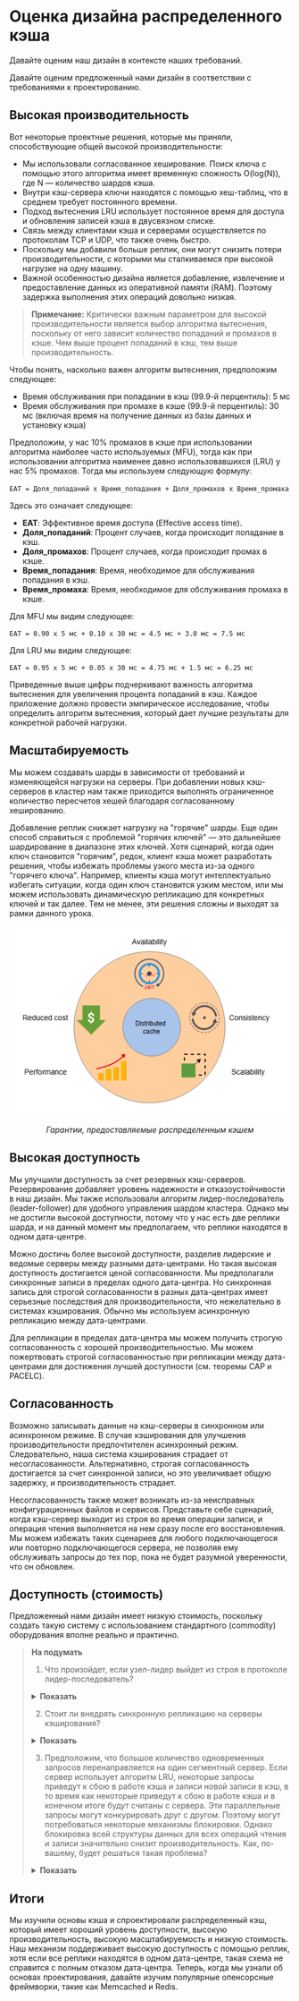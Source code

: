 
# Оценка дизайна распределенного кэша

Давайте оценим наш дизайн в контексте наших требований.

Давайте оценим предложенный нами дизайн в соответствии с требованиями к проектированию.

## Высокая производительность

Вот некоторые проектные решения, которые мы приняли, способствующие общей высокой производительности:

* Мы использовали согласованное хеширование. Поиск ключа с помощью этого алгоритма имеет временную сложность O(log(N)), где N — количество
  шардов кэша.
* Внутри кэш-сервера ключи находятся с помощью хеш-таблиц, что в среднем требует постоянного времени.
* Подход вытеснения LRU использует постоянное время для доступа и обновления записей кэша в двусвязном списке.
* Связь между клиентами кэша и серверами осуществляется по протоколам TCP и UDP, что также очень быстро.
* Поскольку мы добавили больше реплик, они могут снизить потери производительности, с которыми мы сталкиваемся при высокой нагрузке на одну
  машину.
* Важной особенностью дизайна является добавление, извлечение и предоставление данных из оперативной памяти (RAM). Поэтому задержка
  выполнения этих операций довольно низкая.

> **Примечание:** Критически важным параметром для высокой производительности является выбор алгоритма вытеснения, поскольку от него зависит
> количество попаданий и промахов в кэше. Чем выше процент попаданий в кэш, тем выше производительность.

Чтобы понять, насколько важен алгоритм вытеснения, предположим следующее:

* Время обслуживания при попадании в кэш (99.9-й перцентиль): 5 мс
* Время обслуживания при промахе в кэше (99.9-й перцентиль): 30 мс (включая время на получение данных из базы данных и установку кэша)

Предположим, у нас 10% промахов в кэше при использовании алгоритма наиболее часто используемых (MFU), тогда как при использовании алгоритма
наименее давно использовавшихся (LRU) у нас 5% промахов. Тогда мы используем следующую формулу:

`EAT = Доля_попаданий x Время_попадания + Доля_промахов x Время_промаха`

Здесь это означает следующее:

* **EAT**: Эффективное время доступа (Effective access time).
* **Доля_попаданий**: Процент случаев, когда происходит попадание в кэш.
* **Доля_промахов**: Процент случаев, когда происходит промах в кэше.
* **Время_попадания**: Время, необходимое для обслуживания попадания в кэш.
* **Время_промаха**: Время, необходимое для обслуживания промаха в кэше.

Для MFU мы видим следующее:

```
EAT = 0.90 x 5 мс + 0.10 x 30 мс = 4.5 мс + 3.0 мс = 7.5 мс
```

Для LRU мы видим следующее:

```
EAT = 0.95 x 5 мс + 0.05 x 30 мс = 4.75 мс + 1.5 мс = 6.25 мс
```

Приведенные выше цифры подчеркивают важность алгоритма вытеснения для увеличения процента попаданий в кэш. Каждое приложение должно провести
эмпирическое исследование, чтобы определить алгоритм вытеснения, который дает лучшие результаты для конкретной рабочей нагрузки.

## Масштабируемость

Мы можем создавать шарды в зависимости от требований и изменяющейся нагрузки на серверы. При добавлении новых кэш-серверов в кластер нам
также приходится выполнять ограниченное количество пересчетов хешей благодаря согласованному хешированию.

Добавление реплик снижает нагрузку на "горячие" шарды. Еще один способ справиться с проблемой "горячих ключей" — это дальнейшее шардирование
в диапазоне этих ключей. Хотя сценарий, когда один ключ становится "горячим", редок, клиент кэша может разработать решения, чтобы избежать
проблемы узкого места из-за одного "горячего ключа". Например, клиенты кэша могут интеллектуально избегать ситуации, когда один ключ
становится узким местом, или мы можем использовать динамическую репликацию для конкретных ключей и так далее. Тем не менее, эти решения
сложны и выходят за рамки данного урока.

![img_8.png](img/img_8.png)

*<p align="center">Гарантии, предоставляемые распределенным кэшем</p>*

## Высокая доступность

Мы улучшили доступность за счет резервных кэш-серверов. Резервирование добавляет уровень надежности и отказоустойчивости в наш дизайн. Мы
также использовали
алгоритм лидер-последователь (leader-follower)
для удобного управления шардом кластера. Однако мы не достигли высокой доступности, потому что у нас есть две реплики шарда, и на данный
момент мы предполагаем, что реплики находятся в одном дата-центре.

Можно достичь более высокой доступности, разделив лидерские и ведомые серверы между разными дата-центрами. Но такая высокая доступность
достигается ценой согласованности. Мы предполагали синхронные записи в пределах одного дата-центра. Но синхронная запись для строгой
согласованности в разных дата-центрах имеет серьезные последствия для производительности, что нежелательно в системах кэширования. Обычно мы
используем асинхронную репликацию между дата-центрами.

Для репликации в пределах дата-центра мы можем получить строгую согласованность с хорошей производительностью. Мы можем пожертвовать строгой
согласованностью при репликации между дата-центрами для достижения лучшей доступности (см. теоремы CAP и PACELC).

## Согласованность

Возможно записывать данные на кэш-серверы в синхронном или асинхронном режиме. В случае кэширования для улучшения производительности
предпочтителен асинхронный режим. Следовательно, наша система кэширования страдает от несогласованности. Альтернативно, строгая
согласованность достигается за счет синхронной записи, но это увеличивает общую задержку, и производительность страдает.

Несогласованность также может возникать из-за неисправных конфигурационных файлов и сервисов. Представьте себе сценарий, когда кэш-сервер
выходит из строя во время операции записи, и операция чтения выполняется на нем сразу после его восстановления. Мы можем избежать таких
сценариев для любого подключающегося или повторно подключающегося сервера, не позволяя ему обслуживать запросы до тех пор, пока не будет
разумной уверенности, что он обновлен.

## Доступность (стоимость)

Предложенный нами дизайн имеет низкую стоимость, поскольку создать такую систему с использованием стандартного (commodity) оборудования
вполне реально и практично.

> **На подумать**
>
> 1. Что произойдет, если узел-лидер выйдет из строя в протоколе лидер-последователь?
> <details>
>  <summary><b>Показать</b></summary>
>В этом случае могут быть использованы два возможных решения:
>
>Используйте алгоритм выбора лидера, чтобы выбрать нового лидера из числа доступных подписчиков.
>
>Используйте отдельную службу управления распределенной конфигурацией для мониторинга и выбора лидеров.
> </details>
>
> 2. Стоит ли внедрять синхронную репликацию на серверы кэширования?
> <details>
>  <summary><b>Показать</b></summary>
> Синхронная репликация в кластерах кэша приведет к снижению производительности, поскольку для репликации одних и тех же данных на все серверы кэша требуется время. Таким образом, существует компромисс между производительностью и согласованностью при использовании асинхронной и синхронной репликации соответственно.
>
> Ответ зависит от варианта использования. В случае кэш-серверов синхронная репликация является хорошим выбором, если реплицируемые серверы находятся в непосредственной близости от основного сервера.
>
> </details>
>
> 3. Предположим, что большое количество одновременных запросов перенаправляется на один сегментный сервер. Если сервер использует алгоритм LRU, некоторые запросы приведут к сбою в работе кэша и записи новой записи в кэш, в то время как некоторые приведут к сбою в работе кэша и в конечном итоге будут считаны с сервера. Эти параллельные запросы могут конкурировать друг с другом. Поэтому могут потребоваться некоторые механизмы блокировки. Однако блокировка всей структуры данных для всех операций чтения и записи значительно снизит производительность. Как, по-вашему, будет решаться такая проблема?
> <details>
>  <summary><b>Показать</b></summary>
> Как правило, для одновременного доступа к общим данным хорошим выбором являются некоторые механизмы блокировки, такие как семафор, мониторы, блокировки мьютексов и другие. Но по мере роста числа пользователей (читателей в случае попадания в кэш или авторов в случае пропуска в кэш) блокировка всей структуры данных не является подходящим решением. В этом случае мы можем рассмотреть следующие варианты:
>
> Ограниченная блокировка: В соответствии с этой стратегией будут заблокированы только определенные разделы всей структуры данных. Хотя некоторые потоки или процессы могут выполнять чтение из структуры данных одновременно, некоторые потоки могут временно блокировать доступ к определенным разделам структуры данных.
>
> Удаление в автономном режиме: Удаление в автономном режиме может быть возможным, когда вместо внесения фактических изменений в структуру данных будут записываться только необходимые изменения при выполнении различных операций до тех пор, пока не возникнет необходимость в фиксации изменений. Это решение является желательным и простым, если частота попадания в кэш высока, поскольку в случае сбоя в работе кэша, скорее всего, потребуется внести изменения в структуру данных.
>
> Реализация Lock-free: Было предложено несколько решений, которые предполагают, что одновременное чтение и запись по двусвязному списку возможно для поддержки большого количества одновременных операций чтения и записи.
> </details>

## Итоги

Мы изучили основы кэша и спроектировали распределенный кэш, который имеет хороший уровень доступности, высокую производительность, высокую
масштабируемость и низкую стоимость. Наш механизм поддерживает высокую доступность с помощью реплик, хотя если все реплики находятся в одном
дата-центре, такая схема не справится с полным отказом дата-центра. Теперь, когда мы узнали об основах проектирования, давайте изучим
популярные опенсорсные фреймворки, такие как Memcached и Redis.